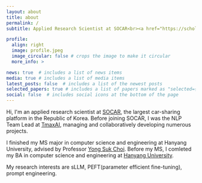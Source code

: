 ```yaml
---
layout: about
title: about
permalink: /
subtitle: Applied Research Scientist at SOCAR<br><a href="https://scholar.google.com/citations?hl=en&view_op=list_works&gmla=AH70aAUFur3IQ9vCkEfXlbxllEj8Qlm0_Hr-dTFdzju6KEoaCYOSUH_Xh9HzjTJ_bYcPi3ySpR80qUEfFGox2FSNyp4GlciEk_T7Qw95s9c&user=RhrX3EYAAAAJ">[Google Scholor]</a>&nbsp;<a href="https://www.linkedin.com/in/chunghyeon-cho-023926208/">[LinkedIn]</a>

profile:
  align: right
  image: profile.jpeg
  image_circular: false # crops the image to make it circular
  more_info: >

news: true  # includes a list of news items
media: true # includes a list of media items
latest_posts: false  # includes a list of the newest posts
selected_papers: true # includes a list of papers marked as "selected={true}"
social: false  # includes social icons at the bottom of the page
---
```


Hi, I'm an applied research scientist at [SOCAR](https://www.socar.kr/), the largest car-sharing platform in the Republic of Korea. Before joining SOCAR, I was the NLP Team Lead at [TmaxAI](https://www.tmax.co.kr/tmaxai), managing and collaboratively developing numerous projects.

I finished my MS major in computer science and engineering at Hanyang University, advised by Professor [Yong Suk Choi](http://ai.hanyang.ac.kr/member). Before my MS, I comleted my BA in computer science and engineering at [Hanyang University](http://cs.hanyang.ac.kr/).

My research interests are sLLM, PEFT(parameter efficient fine-tuning), prompt engineering.
